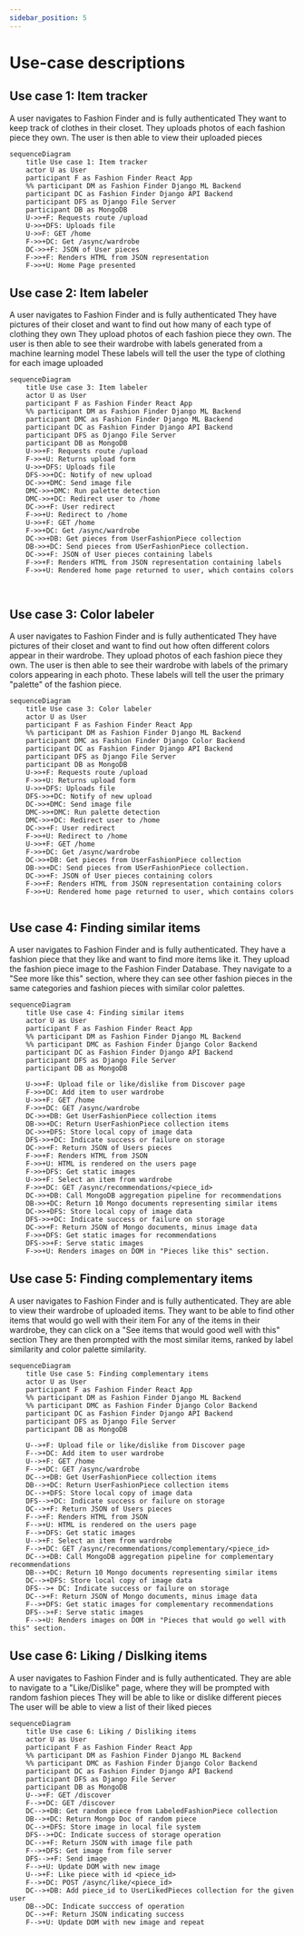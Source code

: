 ```yaml
---
sidebar_position: 5
---
```


# Use-case descriptions

## Use case 1: Item tracker  

A user navigates to Fashion Finder and is fully authenticated
They want to keep track of clothes in their closet.
They uploads photos of each fashion piece they own.
The user is then able to view their uploaded pieces
```mermaid
sequenceDiagram
    title Use case 1: Item tracker
    actor U as User
    participant F as Fashion Finder React App
    %% participant DM as Fashion Finder Django ML Backend
    participant DC as Fashion Finder Django API Backend
    participant DFS as Django File Server
    participant DB as MongoDB
    U->>+F: Requests route /upload
    U->>+DFS: Uploads file
    U->>F: GET /home
    F->>+DC: Get /async/wardrobe
    DC->>+F: JSON of User pieces
    F->>+F: Renders HTML from JSON representation 
    F->>+U: Home Page presented
```
## Use case 2: Item labeler

A user navigates to Fashion Finder and is fully authenticated
They have pictures of their closet and want to find out how many of each type of clothing they own
They upload photos of each fashion piece they own.
The user is then able to see their wardrobe with labels generated from a machine learning model
These labels will tell the user the type of clothing for each image uploaded 

```mermaid
sequenceDiagram
    title Use case 3: Item labeler
    actor U as User
    participant F as Fashion Finder React App
    %% participant DM as Fashion Finder Django ML Backend
    participant DMC as Fashion Finder Django ML Backend
    participant DC as Fashion Finder Django API Backend
    participant DFS as Django File Server
    participant DB as MongoDB
    U->>+F: Requests route /upload
    F->>+U: Returns upload form
    U->>+DFS: Uploads file
    DFS->>+DC: Notify of new upload
    DC->>+DMC: Send image file
    DMC->>+DMC: Run palette detection
    DMC->>+DC: Redirect user to /home
    DC->>+F: User redirect
    F->>+U: Redirect to /home
    U->>+F: GET /home
    F->>+DC: Get /async/wardrobe
    DC->>+DB: Get pieces from UserFashionPiece collection
    DB->>+DC: Send pieces from USerFashionPiece collection.
    DC->>+F: JSON of User pieces containing labels
    F->>+F: Renders HTML from JSON representation containing labels
    F->>+U: Rendered home page returned to user, which contains colors



```
## Use case 3: Color labeler

A user navigates to Fashion Finder and is fully authenticated
They have pictures of their closet and want to find out how often different colors appear in their wardrobe.
They upload photos of each fashion piece they own.
The user is then able to see their wardrobe with labels of the primary colors appearing in each photo.
These labels will tell the user the primary "palette" of the fashion piece.
```mermaid
sequenceDiagram
    title Use case 3: Color labeler
    actor U as User
    participant F as Fashion Finder React App
    %% participant DM as Fashion Finder Django ML Backend
    participant DMC as Fashion Finder Django Color Backend
    participant DC as Fashion Finder Django API Backend
    participant DFS as Django File Server
    participant DB as MongoDB
    U->>+F: Requests route /upload
    F->>+U: Returns upload form
    U->>+DFS: Uploads file
    DFS->>+DC: Notify of new upload
    DC->>+DMC: Send image file
    DMC->>+DMC: Run palette detection
    DMC->>+DC: Redirect user to /home
    DC->>+F: User redirect
    F->>+U: Redirect to /home
    U->>+F: GET /home
    F->>+DC: Get /async/wardrobe
    DC->>+DB: Get pieces from UserFashionPiece collection
    DB->>+DC: Send pieces from USerFashionPiece collection.
    DC->>+F: JSON of User pieces containing colors
    F->>+F: Renders HTML from JSON representation containing colors
    F->>+U: Rendered home page returned to user, which contains colors


```


## Use case 4: Finding similar items
A user navigates to Fashion Finder and is fully authenticated.
They have a fashion piece that they like and want to find more items like it.
They upload the fashion piece image to the Fashion Finder Database.
They navigate to a "See more like this" section, where they can see other fashion pieces in the same categories and fashion pieces with similar color palettes. 
```mermaid
sequenceDiagram
    title Use case 4: Finding similar items
    actor U as User
    participant F as Fashion Finder React App
    %% participant DM as Fashion Finder Django ML Backend
    %% participant DMC as Fashion Finder Django Color Backend
    participant DC as Fashion Finder Django API Backend
    participant DFS as Django File Server
    participant DB as MongoDB

    U->>+F: Upload file or like/dislike from Discover page
    F->>+DC: Add item to user wardrobe
    U->>+F: GET /home
    F->>+DC: GET /async/wardrobe
    DC->>+DB: Get UserFashionPiece collection items
    DB->>+DC: Return UserFashionPiece collection items
    DC->>+DFS: Store local copy of image data
    DFS->>+DC: Indicate success or failure on storage 
    DC->>+F: Return JSON of Users pieces
    F->>+F: Renders HTML from JSON
    F->>+U: HTML is rendered on the users page
    F->>+DFS: Get static images
    U->>+F: Select an item from wardrobe
    F->>+DC: GET /async/recommendations/<piece_id>
    DC->>+DB: Call MongoDB aggregation pipeline for recommendations
    DB->>+DC: Return 10 Mongo documents representing similar items
    DC->>+DFS: Store local copy of image data
    DFS->>+DC: Indicate success or failure on storage
    DC->>+F: Return JSON of Mongo documents, minus image data
    F->>+DFS: Get static images for recommendations
    DFS->>+F: Serve static images
    F->>+U: Renders images on DOM in "Pieces like this" section.
```
## Use case 5: Finding complementary items
A user navigates to Fashion Finder and is fully authenticated.
They are able to view their wardrobe of uploaded items.
They want to be able to find other items that would go well with their item
For any of the items in their wardrobe, they can click on a "See items that would good well with this" section
They are then prompted with the most similar items, ranked by label similarity and color palette similarity. 
```mermaid
sequenceDiagram
    title Use case 5: Finding complementary items
    actor U as User
    participant F as Fashion Finder React App
    %% participant DM as Fashion Finder Django ML Backend
    %% participant DMC as Fashion Finder Django Color Backend
    participant DC as Fashion Finder Django API Backend
    participant DFS as Django File Server
    participant DB as MongoDB

    U-->+F: Upload file or like/dislike from Discover page
    F-->+DC: Add item to user wardrobe
    U-->+F: GET /home
    F-->+DC: GET /async/wardrobe
    DC-->+DB: Get UserFashionPiece collection items
    DB-->+DC: Return UserFashionPiece collection items
    DC-->+DFS: Store local copy of image data
    DFS-->+DC: Indicate success or failure on storage 
    DC-->+F: Return JSON of Users pieces
    F-->+F: Renders HTML from JSON
    F-->+U: HTML is rendered on the users page
    F-->+DFS: Get static images
    U-->+F: Select an item from wardrobe
    F-->+DC: GET /async/recommendations/complementary/<piece_id>
    DC-->+DB: Call MongoDB aggregation pipeline for complementary recommendations
    DB-->+DC: Return 10 Mongo documents representing similar items
    DC-->+DFS: Store local copy of image data
    DFS-->+ DC: Indicate success or failure on storage
    DC-->+F: Return JSON of Mongo documents, minus image data
    F-->+DFS: Get static images for complementary recommendations
    DFS-->+F: Serve static images
    F-->+U: Renders images on DOM in "Pieces that would go well with this" section.

```
## Use case 6: Liking / Dislking items  
A user navigates to Fashion Finder and is fully authenticated.
They are able to navigate to a "Like/Dislike" page, where they will be prompted with random fashion pieces
They will be able to like or dislike different pieces
The user will be able to view a list of their liked pieces

```mermaid
sequenceDiagram
    title Use case 6: Liking / Disliking items
    actor U as User
    participant F as Fashion Finder React App
    %% participant DM as Fashion Finder Django ML Backend
    %% participant DMC as Fashion Finder Django Color Backend
    participant DC as Fashion Finder Django API Backend
    participant DFS as Django File Server
    participant DB as MongoDB
    U-->+F: GET /discover
    F-->+DC: GET /discover
    DC-->+DB: Get random piece from LabeledFashionPiece collection
    DB-->+DC: Return Mongo Doc of random piece
    DC-->+DFS: Store image in local file system
    DFS-->+DC: Indicate success of storage operation
    DC-->+F: Return JSON with image file path
    F-->+DFS: Get image from file server
    DFS-->+F: Send image
    F-->+U: Update DOM with new image
    U-->+F: Like piece with id <piece_id>
    F-->+DC: POST /async/like/<piece_id>
    DC-->+DB: Add piece_id to UserLikedPieces collection for the given user
    DB-->DC: Indicate succcess of operation 
    DC-->+F: Return JSON indicating success
    F-->+U: Update DOM with new image and repeat 
```
